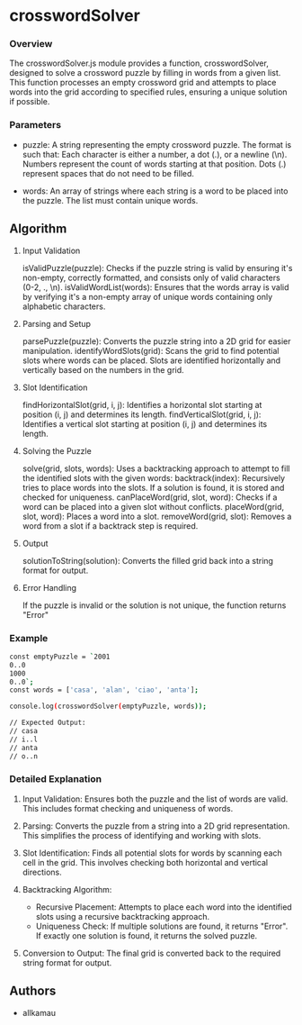 # crosswordSolver

### Overview

The crosswordSolver.js module provides a function, crosswordSolver, designed to solve a crossword puzzle by filling in words from a given list. This function processes an empty crossword grid and attempts to place words into the grid according to specified rules, ensuring a unique solution if possible.

### Parameters

- puzzle: A string representing the empty crossword puzzle. The format is such that:
        Each character is either a number, a dot (.), or a newline (\n).
        Numbers represent the count of words starting at that position.
        Dots (.) represent spaces that do not need to be filled.

- words: An array of strings where each string is a word to be placed into the puzzle. The list must contain unique words.

## Algorithm
1. Input Validation

    isValidPuzzle(puzzle): Checks if the puzzle string is valid by ensuring it's non-empty, correctly formatted, and consists only of valid characters (0-2, ., \n).
    isValidWordList(words): Ensures that the words array is valid by verifying it's a non-empty array of unique words containing only alphabetic characters.

2. Parsing and Setup

    parsePuzzle(puzzle): Converts the puzzle string into a 2D grid for easier manipulation.
    identifyWordSlots(grid): Scans the grid to find potential slots where words can be placed. Slots are identified horizontally and vertically based on the numbers in the grid.

3. Slot Identification

    findHorizontalSlot(grid, i, j): Identifies a horizontal slot starting at position (i, j) and determines its length.
    findVerticalSlot(grid, i, j): Identifies a vertical slot starting at position (i, j) and determines its length.

4. Solving the Puzzle

    solve(grid, slots, words): Uses a backtracking approach to attempt to fill the identified slots with the given words:
        backtrack(index): Recursively tries to place words into the slots. If a solution is found, it is stored and checked for uniqueness.
        canPlaceWord(grid, slot, word): Checks if a word can be placed into a given slot without conflicts.
        placeWord(grid, slot, word): Places a word into a slot.
        removeWord(grid, slot): Removes a word from a slot if a backtrack step is required.

5. Output

    solutionToString(solution): Converts the filled grid back into a string format for output.

 6. Error Handling

    If the puzzle is invalid or the solution is not unique, the function returns "Error"

### Example
```bash    
const emptyPuzzle = `2001
0..0
1000
0..0`;
const words = ['casa', 'alan', 'ciao', 'anta'];

console.log(crosswordSolver(emptyPuzzle, words));

// Expected Output:
// casa
// i..l
// anta
// o..n
```

### Detailed Explanation

1. Input Validation: Ensures both the puzzle and the list of words are valid. This includes format checking and uniqueness of words.

2. Parsing: Converts the puzzle from a string into a 2D grid representation. This simplifies the process of identifying and working with slots.

3. Slot Identification: Finds all potential slots for words by scanning each cell in the grid. This involves checking both horizontal and vertical directions.

4. Backtracking Algorithm:
    - Recursive Placement: Attempts to place each word into the identified slots using a recursive backtracking approach.
    - Uniqueness Check: If multiple solutions are found, it returns "Error". If exactly one solution is found, it returns the solved puzzle.

5. Conversion to Output: The final grid is converted back to the required string format for output.

## Authors
- allkamau